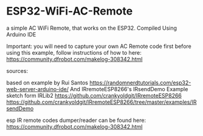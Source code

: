 # ESP32-WiFi-AC-Remote
a simple AC WiFi Remote, that works on the ESP32. Compiled Using Arduino IDE

  Important:
  you will need to capture your own AC Remote code first before using this example, 
  follow instructions of how to here:
  https://community.dfrobot.com/makelog-308342.html
  
  sources:

  based on example by Rui Santos
  https://randomnerdtutorials.com/esp32-web-server-arduino-ide/
  And IRremoteESP8266's IRsendDemo Example sketch form IRLib2
  https://github.com/crankyoldgit/IRremoteESP8266
  https://github.com/crankyoldgit/IRremoteESP8266/tree/master/examples/IRsendDemo

  esp IR remote codes dumper/reader can be found here:
  https://community.dfrobot.com/makelog-308342.html
  
